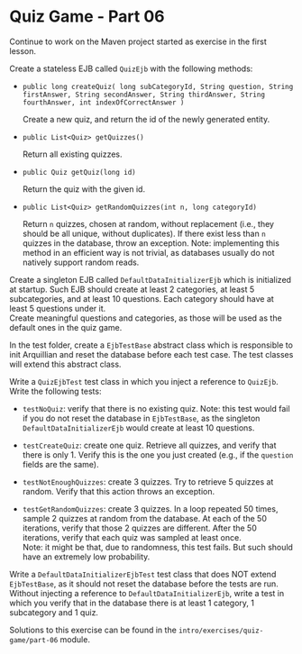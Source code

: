 # Quiz Game - Part 06

Continue to work on the Maven project started as exercise 
in the first lesson.

Create a stateless EJB called `QuizEjb` with the following methods:

* `public long createQuiz(
               long subCategoryId,
               String question,
               String firstAnswer,
               String secondAnswer,
               String thirdAnswer,
               String fourthAnswer,
               int indexOfCorrectAnswer
       )`
       
   Create a new quiz, and return the id of the newly generated entity.

* `public List<Quiz> getQuizzes()`

   Return all existing quizzes.


* `public Quiz getQuiz(long id)`

    Return the quiz with the given id.

* `public List<Quiz> getRandomQuizzes(int n, long categoryId)`

   Return `n` quizzes, chosen at random, without replacement (i.e., they should 
   be all unique, without duplicates).
   If there exist less than `n` quizzes in the database, throw an exception.
   Note: implementing this method in an efficient way is not trivial, as databases
   usually do not natively support random reads. 


Create a singleton EJB called `DefaultDataInitializerEjb` which is 
initialized at startup.
Such EJB should create at least 2 categories, at least 5 subcategories, and
at least 10 questions.
Each category should have at least 5 questions under it.  
Create meaningful questions and categories, as those will be used as the default
ones in the quiz game.


In the test folder, create a `EjbTestBase` abstract class which is responsible
to init Arquillian and reset the database before each test case.
The test classes will extend this abstract class. 

Write a `QuizEjbTest` test class in which you inject a reference to `QuizEjb`.
Write the following tests:

* `testNoQuiz`: verify that there is no existing quiz. Note: this test would
    fail if you do not reset the database in `EjbTestBase`, as the singleton
    `DefaultDataInitializerEjb` would create at least 10 questions.
    
* `testCreateQuiz`: create one quiz. Retrieve all quizzes, and verify that
    there is only 1. Verify this is the one you just created (e.g., if the
    `question` fields are the same).    

* `testNotEnoughQuizzes`: create 3 quizzes. Try to retrieve 5 quizzes at random.
    Verify that this action throws an exception.    

* `testGetRandomQuizzes`: create 3 quizzes. In a loop repeated 50 times, sample
    2 quizzes at random from the database. 
    At each of the 50 iterations, verify that those 2 quizzes are different.
    After the 50 iterations, verify that each quiz was sampled at least once.     
    Note: it might be that, due to randomness, this test fails. 
    But such should have an extremely low probability.


Write a `DefaultDataInitializerEjbTest` test class that does NOT extend `EjbTestBase`,
as it should not reset the database before the tests are run.
Without injecting a reference to `DefaultDataInitializerEjb`, write a test
in which you verify that in the database there is at least 1 category, 1 subcategory
and 1 quiz.  


Solutions to this exercise can be found in the 
`intro/exercises/quiz-game/part-06` module. 